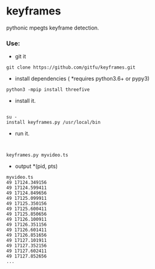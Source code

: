 # keyframes
pythonic  mpegts keyframe detection.

### Use:
* git it 

```smalltalk
git clone https://github.com/gitfu/keyframes.git
```

* install dependencies ( *requires python3.6+ or pypy3)

```smalltalk
python3 -mpip install threefive

```

* install it.
```smalltalk

su -
install keyframes.py /usr/local/bin
```
* run it. 
```smalltalk


keyframes.py myvideo.ts
```
* output *(pid, pts)
```smalltalk
myvideo.ts
49 17124.349156
49 17124.599411
49 17124.849656
49 17125.099911
49 17125.350156
49 17125.600411
49 17125.850656
49 17126.100911
49 17126.351156
49 17126.601411
49 17126.851656
49 17127.101911
49 17127.352156
49 17127.602411
49 17127.852656
...
```
